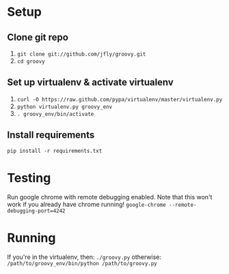 # Setup
## Clone git repo
1. `git clone git://github.com/jfly/groovy.git`
2. `cd groovy`

## Set up virtualenv & activate virtualenv
1. `curl -O https://raw.github.com/pypa/virtualenv/master/virtualenv.py`
2. `python virtualenv.py groovy_env`
3. `. groovy_env/bin/activate`

## Install requirements
`pip install -r requirements.txt`

# Testing
Run google chrome with remote debugging enabled. Note that this won't work if you already have chrome running!
`google-chrome --remote-debugging-port=4242`

# Running
If you're in the virtualenv, then:
`./groovy.py`
otherwise:
`/path/to/groovy_env/bin/python /path/to/groovy.py`
